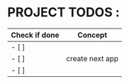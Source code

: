 # PROJECT TODOS :

| Check if done | Concept         |
| ------------- | --------------- |
| - [ ]         |                 |
| - [ ]         | create next app |
| - [ ]         |                 |
